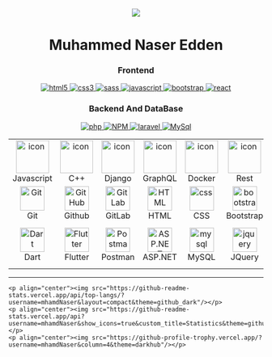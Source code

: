 <br/>
<p align="center">
	<a href="https://github.com/Bouaskaoun">
		<img src="https://readme-typing-svg.herokuapp.com?lines=Full+Stack+Web+Developer&center=true&width=380&height=45">
	</a>
</p>
<h1 align="center"> Muhammed Naser Edden </h1>


<h3 align="center">Frontend</h3>
<p align="center">
	 <a href="https://www.w3.org/html/" target="_blank"> 
	    <img src="https://img.shields.io/badge/html-E34F26.svg?style=for-the-badge&logo=html5&logoColor=white"
	      alt="html5"/> 
	  </a>
	 <a href="https://www.w3schools.com/css/" target="_blank">
	    <img src="https://img.shields.io/badge/css-1572B6.svg?style=for-the-badge&logo=css3&logoColor=white"
	      alt="css3"/>
	  </a>
	<a href="https://sass-lang.com/documentation/" target="_blank">
	    <img src="https://img.shields.io/badge/sass-ff69b4.svg?style=for-the-badge&logo=sass&logoColor=white"
	      alt="sass"/>
	  </a>
	<a href="https://developer.mozilla.org/en-US/docs/Web/JavaScript" target="_blank"> 
	    <img src="https://img.shields.io/badge/Javascript-F7DF1E.svg?style=for-the-badge&logo=javascript&logoColor=black"
	      alt="javascript"/> 
	  </a>
	 <a href="https://getbootstrap.com" target="_blank">
	    <img src="https://img.shields.io/badge/bootstrap-7952B3.svg?style=for-the-badge&logo=bootstrap&logoColor=white"
	      alt="bootstrap"/>
	  </a>
	 <a href="https://reactjs.org/" target="_blank"> 
	    <img src="https://img.shields.io/badge/reactjs-61DAFB.svg?style=for-the-badge&logo=react&logoColor=black"
	      alt="react"/> 
	  </a>
</p>

<h3 align="center">Backend And DataBase</h3>
<p align="center">
  <a href="https://nodejs.org" target="_blank"> 
    <img src="https://img.shields.io/badge/php-blue.svg?style=for-the-badge&logo=php&logoColor=white"
      alt="php"/> 
  </a>
 <a href="https://www.npmjs.com" target="_blank"> 
    <img src="https://img.shields.io/badge/NPM-%23000000.svg?style=for-the-badge&logo=npm&logoColor=white"
      alt="NPM"/> 
  </a>

  <a href="https://expressjs.com" target="_blank">
    <img src="https://img.shields.io/badge/laravel-red.svg?style=for-the-badge&logo=laravel&logoColor=white"
      alt="laravel" />
  </a>
  <a href="https://www.mysql.com/" target="_blank"> 
    <img src="https://img.shields.io/badge/MySQL-00000F?style=for-the-badge&logo=mysql&logoColor=white"
      alt="MySql"/>
  </a>
</p>

<table align="center">
  <tr>
    <td align="center" width="96">
        <img src="https://techstack-generator.vercel.app/js-icon.svg" alt="icon" width="65" height="65" />
      <br>Javascript
    </td>
    <td align="center" width="96">
        <img src="https://techstack-generator.vercel.app/cpp-icon.svg" alt="icon" width="65" height="65" />
      <br>C++
    </td>
    <td align="center" width="96">
        <img src="https://techstack-generator.vercel.app/django-icon.svg" alt="icon" width="65" height="65" />
      <br>Django
    </td>
    <td align="center" width="96">
        <img src="https://techstack-generator.vercel.app/graphql-icon.svg" alt="icon" width="65" height="65" />
      <br>GraphQL
    </td>
    <td align="center" width="96">
        <img src="https://techstack-generator.vercel.app/docker-icon.svg" alt="icon" width="65" height="65" />
      <br>Docker
    </td>
    <td align="center" width="96">
        <img src="https://techstack-generator.vercel.app/restapi-icon.svg" alt="icon" width="65" height="65" />
      <br>Rest
    </td>
    <td align="center" width="96">
        <img src="https://techstack-generator.vercel.app/kubernetes-icon.svg" alt="icon" width="65" height="65" />
      <br>Kubernetes
    </td>
  </tr>
  <tr>
    <td align="center" width="96"> 
        <img src="https://user-images.githubusercontent.com/25181517/192108372-f71d70ac-7ae6-4c0d-8395-51d8870c2ef0.png" width="48" height="48" alt="Git" />
      <br>Git
    </td>
    <td align="center" width="96">
        <img src="https://user-images.githubusercontent.com/25181517/192108374-8da61ba1-99ec-41d7-80b8-fb2f7c0a4948.png" width="48" height="48" alt="GitHub" />
      <br>Github
    </td>
    <td align="center"  width="96">
        <img src="https://user-images.githubusercontent.com/25181517/192108376-c675d39b-90f6-4073-bde6-5a9291644657.png" width="48" height="48" alt="GitLab" />
      <br>GitLab
    </td>
    <td align="center"  width="96">
        <img src="https://skillicons.dev/icons?i=html" width="48" height="48" alt="HTML" />
      <br>HTML
    </td>
    <td align="center" width="96">
        <img src="https://skillicons.dev/icons?i=css" width="48" height="48" alt="css" />
      <br>CSS
    </td>
    <td align="center"  width="96">
        <img src="https://skillicons.dev/icons?i=bootstrap" width="48" height="48" alt="bootstrap" />
      <br>Bootstrap
    </td>
    <td align="center" width="96">
        <img src="https://skillicons.dev/icons?i=tailwind" width="48" height="48" alt="tailwind" />
      <br>Tailwind
    </td>
    <td align="center" width="96">
        <img src="https://skillicons.dev/icons?i=postgres" width="48" height="48" alt="PostgreSQL" />
      <br>PostgreSQL
    </td>
    <td align="center" width="96">
        <img src="https://skillicons.dev/icons?i=redis" width="48" height="48" alt="redis" />
      <br>redis
    </td>
  </tr>
 <tr>
      <td align="center" width="96">
        <img src="https://user-images.githubusercontent.com/25181517/186150304-1568ffdf-4c62-4bdc-9cf1-8d8efcea7c5b.png" width="48" height="48" alt="Dart" />
      <br>Dart
    </td>
        <td align="center" width="96">
        <img src="https://user-images.githubusercontent.com/25181517/186150365-da1eccce-6201-487c-8649-45e9e99435fd.png" width="48" height="48" alt="Flutter" />
      <br>Flutter
    </td>
        <td align="center" width="96">
        <img src="https://user-images.githubusercontent.com/25181517/192109061-e138ca71-337c-4019-8d42-4792fdaa7128.png" width="48" height="48" alt="Postman" />
      <br>Postman
    </td>
          <td align="center" width="96">
        <img src="https://skillicons.dev/icons?i=dotnet" width="48" height="48" alt="ASP.NET Core" />
      <br>ASP.NET
    </td>
            <td align="center" width="96">
        <img src="https://skillicons.dev/icons?i=mysql" width="48" height="48" alt="mysql" />
      <br>MySQL
    </td>
              <td align="center" width="96">
        <img src="https://skillicons.dev/icons?i=jquery" width="48" height="48" alt="jquery" />
      <br>JQuery
    </td>
    <td align="center" width="96">
        <img src="https://techstack-generator.vercel.app/csharp-icon.svg" alt="icon" width="65" height="65" />
      <br>C#
    </td>
 </tr>
</table>

<hr/>
<p align="center">
	
	<p align="center"><img src="https://github-readme-stats.vercel.app/api/top-langs/?username=mhamdNaser&layout=compact&theme=github_dark"/></p>
	<p align="center"><img src="https://github-readme-stats.vercel.app/api?username=mhamdNaser&show_icons=true&custom_title=Statistics&theme=github_dark"/></p>
	<p align="center"><img src="https://github-profile-trophy.vercel.app/?username=mhamdNaser&column=4&theme=darkhub"/></p>
</p>


